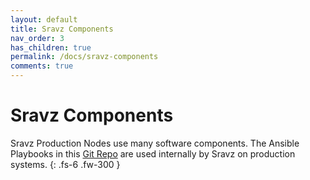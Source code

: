 ```yaml
---
layout: default
title: Sravz Components
nav_order: 3
has_children: true
permalink: /docs/sravz-components
comments: true
---
```


# Sravz Components

Sravz Production Nodes use many software components.
The Ansible Playbooks in this [Git Repo](https://github.com/sravzpublic/training/tree/master/Ansible) are used internally by Sravz on production systems.
{: .fs-6 .fw-300 }